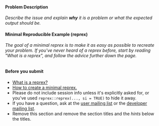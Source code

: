 #### Problem Description
*Describe the issue and explain **why** it is a problem or what the expected output should be.*

#### Minimal Reproducible Example (reprex)
*The goal of a minimal reprex is to make it as easy as possible to recreate your problem.
If you've never heard of a reprex before, start by reading "What is a reprex",
and follow the advice further down the page.*

```R

```

#### Before you submit
- [What is a reprex?](https://github.com/jennybc/reprex#what-is-a-reprex)
- [How to create a minimal reprex.](https://github.com/tidyverse/ggplot2/blob/master/CONTRIBUTING.md#issues)
- Please do not include session info unless it's explicitly asked for, or you've used `reprex::reprex(..., si = TRUE)` to hide it away.
- If you have a question, ask at the [user mailing list](https://groups.google.com/forum/#!forum/ggplot2) or the [developer mailing list](https://groups.google.com/forum/#!forum/ggplot2-dev).
- Remove this section and remove the section titles and the *hints* below the titles.
